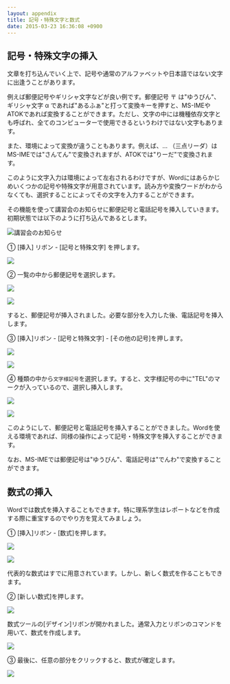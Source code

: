 ```yaml
---
layout: appendix
title: 記号・特殊文字と数式
date: 2015-03-23 16:36:08 +0900
---
```



記号・特殊文字の挿入
--------------------

文章を打ち込んでいく上で、記号や通常のアルファベットや日本語ではない文字に出逢うことがあります。

例えば郵便記号やギリシャ文字などが良い例です。郵便記号 〒 は"ゆうびん"、ギリシャ文字 &alpha; であれば"あるふぁ"と打って変換キーを押すと、MS-IMEやATOKであれば変換することができます。ただし、文字の中には機種依存文字とも呼ばれ、全てのコンピューターで使用できるというわけではない文字もあります。

また、環境によって変換が違うこともあります。例えば、&hellip; （三点リーダ）はMS-IMEでは"さんてん"で変換されますが、ATOKでは"りーだ"で変換されます。

このように文字入力は環境によって左右されるわけですが、Wordにはあらかじめいくつかの記号や特殊文字が用意されています。読み方や変換ワードがわからなくても、選択することによってその文字を入力することができます。

その機能を使って講習会のお知らせに郵便記号と電話記号を挿入していきます。初期状態では以下のように打ち込んであるとします。

![講習会のお知らせ](pic/word02_sword_01sword.png)

&#9312; [挿入] リボン - [記号と特殊文字] を押します。

![](pic/word02_sword_02sword.png)

&#9313; 一覧の中から郵便記号を選択します。

![](pic/word02_sword_03sword.png)

![](pic/word02_sword_04sword.png)

すると、郵便記号が挿入されました。必要な部分を入力した後、電話記号を挿入します。

&#9314; [挿入]リボン - [記号と特殊文字] - [その他の記号]を押します。

![](pic/word02_sword_05sword.png)

![](pic/word02_sword_06sword.png)

&#9315; 種類の中から`文字様記号`を選択します。すると、文字様記号の中に"TEL"のマークが入っているので、選択し挿入します。

![](pic/word02_sword_07sword.png)

![](pic/word02_sword_08sword.png)

このようにして、郵便記号と電話記号を挿入することができました。Wordを使える環境であれば、同様の操作によって記号・特殊文字を挿入することができます。

なお、MS-IMEでは郵便記号は"ゆうびん"、電話記号は"でんわ"で変換することができます。


数式の挿入
----------

Wordでは数式を挿入することもできます。特に理系学生はレポートなどを作成する際に重宝するのでやり方を覚えてみましょう。

&#9312; [挿入]リボン - [数式]を押します。

![](pic/word02_sword_09formula.png)

![](pic/word02_sword_10formula.png)

代表的な数式はすでに用意されています。しかし、新しく数式を作ることもできます。

&#9313; [新しい数式]を押します。

![](pic/word02_sword_11formula.png)

数式ツールの[デザイン]リボンが開かれました。通常入力とリボンのコマンドを用いて、数式を作成します。

![](pic/word02_sword_12formula.png)

&#9314; 最後に、任意の部分をクリックすると、数式が確定します。

![](pic/word02_sword_13formula.png)

